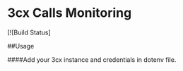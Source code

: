 # 3cx Calls Monitoring
[![Build Status]

##Usage

####Add your 3cx instance and credentials in dotenv file.

